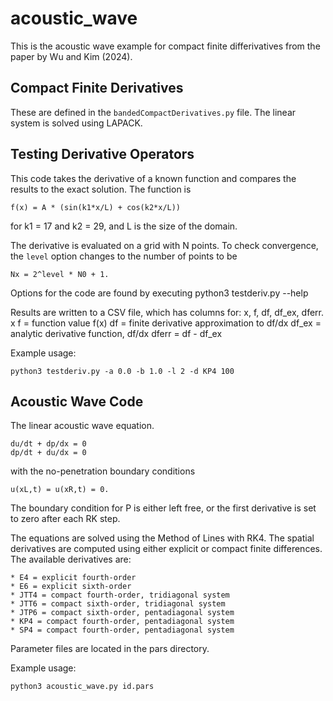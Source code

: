 # acoustic_wave

This is the acoustic wave example for compact finite differivatives
from the paper by Wu and Kim (2024).

## Compact Finite Derivatives

These are defined in the `bandedCompactDerivatives.py` file.  The linear system is solved using LAPACK.

## Testing Derivative Operators

This code takes the derivative of a known function and compares the results to the exact solution.
The function is

    f(x) = A * (sin(k1*x/L) + cos(k2*x/L))

for k1 = 17 and k2 = 29, and L is the size of the domain.

The derivative is evaluated on a grid with N points.  To check convergence, the `level` option
changes to the number of points to be 

    Nx = 2^level * N0 + 1.

Options for the code are found by executing
    python3 testderiv.py --help

Results are written to a CSV file, which has columns for: x, f, df, df_ex, dferr.
        x 
        f = function value f(x)
       df = finite derivative approximation to df/dx
    df_ex = analytic derivative function, df/dx
    dferr = df - df_ex

Example usage:

    python3 testderiv.py -a 0.0 -b 1.0 -l 2 -d KP4 100


## Acoustic Wave Code

The linear acoustic wave equation.  

    du/dt + dp/dx = 0
    dp/dt + du/dx = 0

with the no-penetration boundary conditions

    u(xL,t) = u(xR,t) = 0.

The boundary condition for P is either left free, or the first derivative is set to zero after each RK step.

The equations are solved using the Method of Lines with RK4.  The spatial derivatives are computed using either explicit or compact finite differences.  The available derivatives are:

    * E4 = explicit fourth-order
    * E6 = explicit sixth-order
    * JTT4 = compact fourth-order, tridiagonal system
    * JTT6 = compact sixth-order, tridiagonal system
    * JTP6 = compact sixth-order, pentadiagonal system
    * KP4 = compact fourth-order, pentadiagonal system
    * SP4 = compact fourth-order, pentadiagonal system

Parameter files are located in the pars directory.

Example usage:

    python3 acoustic_wave.py id.pars
